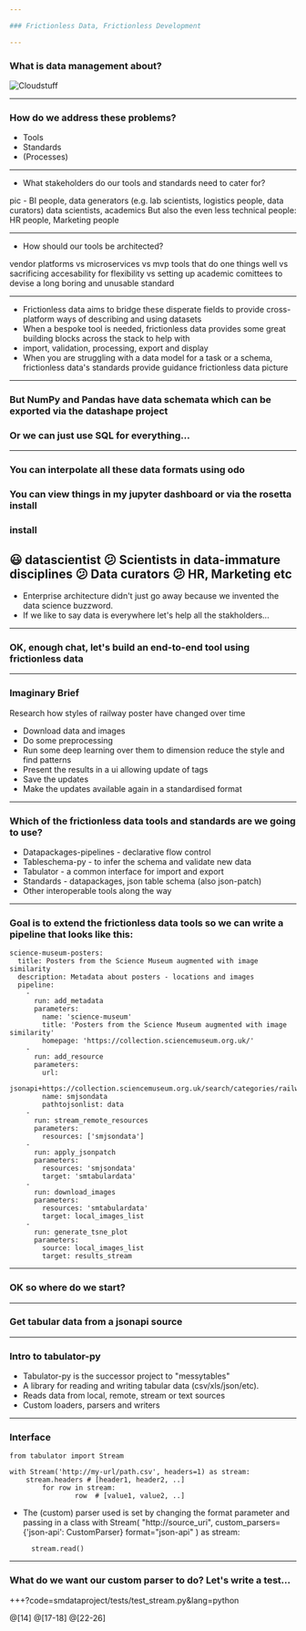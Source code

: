 ```yaml
---

### Frictionless Data, Frictionless Development

---
```


### What is data management about?

![Cloudstuff](cloud.jpeg)

---

### How do we address these problems?

* Tools
* Standards
* (Processes)

---

* What stakeholders do our tools and standards need to cater for?

pic - BI people, data generators (e.g. lab scientists, logistics people, data curators) data scientists, academics
But also the even less technical people:
HR people, Marketing people

---

* How should our tools be architected?

vendor platforms vs microservices vs mvp tools that do one things well vs sacrificing accesability for flexibility vs setting
up academic comittees to devise a long boring and unusable standard

---

* Frictionless data aims to bridge these disperate fields to provide cross-platform ways of describing and using datasets
* When a bespoke tool is needed, frictionless data provides some great building blocks across the stack to help with
* import, validation, processing, export and display
* When you are struggling with a data model for a task or a schema, frictionless data's standards provide guidance
frictionless data picture
---

### But NumPy and Pandas have data schemata which can be exported via the datashape project

### Or we can just use SQL for everything...
---

### You can interpolate all these data formats using odo 
### You can view things in my jupyter dashboard or via the rosetta install
### install
:smiley: datascientist
:confused: Scientists in data-immature disciplines
:confused: Data curators
:confused: HR, Marketing etc
---

* Enterprise architecture didn't just go away because we invented the data science buzzword. 
* If we like to say data is everywhere let's help all the stakholders...

---
### OK, enough chat, let's build an end-to-end tool using frictionless data

---
### Imaginary Brief

Research how styles of railway poster have changed over time

* Download data and images
* Do some preprocessing
* Run some deep learning over them to dimension reduce the style and find patterns
* Present the results in a ui allowing update of tags
* Save the updates
* Make the updates available again in a standardised format

---

### Which of the frictionless data tools and standards are we going to use?

* Datapackages-pipelines - declarative flow control
* Tableschema-py - to infer the schema and validate new data
* Tabulator - a common interface for import and export
* Standards - datapackages, json table schema (also json-patch)
* Other interoperable tools along the way

---

### Goal is to extend the frictionless data tools so we can write a pipeline that looks like this:

    science-museum-posters:
      title: Posters from the Science Museum augmented with image similarity 
      description: Metadata about posters - locations and images
      pipeline:
        -
          run: add_metadata
          parameters:
            name: 'science-museum'
            title: 'Posters from the Science Museum augmented with image similarity'
            homepage: 'https://collection.sciencemuseum.org.uk/'
        -
          run: add_resource
          parameters:
            url:
            jsonapi+https://collection.sciencemuseum.org.uk/search/categories/railway%20posters,%20notices%20&%20handbills
            name: smjsondata
            pathtojsonlist: data
        - 
          run: stream_remote_resources
          parameters:
            resources: ['smjsondata']
        -
          run: apply_jsonpatch
          parameters:
            resources: 'smjsondata'
            target: 'smtabulardata'
        - 
          run: download_images
          parameters:
            resources: 'smtabulardata'
            target: local_images_list
        - 
          run: generate_tsne_plot
          parameters:
            source: local_images_list
            target: results_stream
---

### OK so where do we start?

---

### Get tabular data from a jsonapi source

---
### Intro to tabulator-py

* Tabulator-py is the successor project to "messytables"
* A library for reading and writing tabular data (csv/xls/json/etc).
* Reads data from local, remote, stream or text sources
* Custom loaders, parsers and writers
---
### Interface

    from tabulator import Stream

    with Stream('http://my-url/path.csv', headers=1) as stream:
        stream.headers # [header1, header2, ..]
            for row in stream:
                    row  # [value1, value2, ..]

* The (custom) parser used is set by changing the format parameter and passing in a class
    with Stream(
        "http://source_uri", 
        custom_parsers={'json-api': CustomParser}
        format="json-api"
        ) as stream:
        
        stream.read()
---

### What do we want our custom parser to do? Let's write a test...

+++?code=smdataproject/tests/test_stream.py&lang=python

@[14] 
@[17-18] 
@[22-26] 

